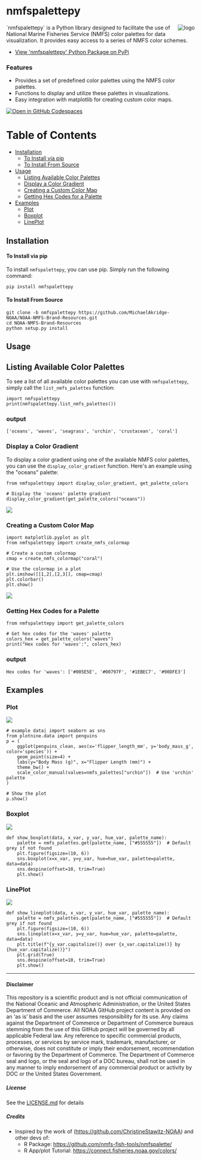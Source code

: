 # nmfspalettepy
<a href="https://pypi.org/project/nmfspalettepy">
    <img src="./docs/nmfspalettepy_250.png" align="right" alt="logo"/>
</a>
`nmfspalettepy` is a Python library designed to facilitate the use of National Marine Fisheries Service (NMFS) color palettes for data visualization. It provides easy access to a series of NMFS color schemes.

- [View 'nmfspalettepy' Python Package on PyPi](https://pypi.org/project/nmfspalettepy)

### Features
- Provides a set of predefined color palettes using the NMFS color palettes.
- Functions to display and utilize these palettes in visualizations.
- Easy integration with matplotlib for creating custom color maps.

[![Open in GitHub Codespaces](https://github.com/codespaces/badge.svg)](https://codespaces.new/MichaelAkridge-NOAA/NOAA-NMFS-Brand-Resources/tree/nmfspalettepy)

# Table of Contents

- [Installation](#installation)
  - [To Install via pip](#installation)
  - [To Install From Source](#to-install-from-source)
- [Usage](#usage)
  - [Listing Available Color Palettes](#listing-available-color-palettes)
  - [Display a Color Gradient](#display-a-color-gradient)
  - [Creating a Custom Color Map](#creating-a-custom-color-map)
  - [Getting Hex Codes for a Palette](#getting-hex-codes-for-a-palette)
- [Examples](#examples)
  - [Plot](#plot)
  - [Boxplot](#boxplot)
  - [LinePlot](#lineplot)
## Installation
#### To Install via pip
To install `nmfspalettepy`, you can use pip. Simply run the following command:

```
pip install nmfspalettepy
```

#### To Install From Source
```
git clone -b nmfspalettepy https://github.com/MichaelAkridge-NOAA/NOAA-NMFS-Brand-Resources.git
cd NOAA-NMFS-Brand-Resources
python setup.py install
```

## Usage

## Listing Available Color Palettes

To see a list of all available color palettes you can use with `nmfspalettepy`, simply call the `list_nmfs_palettes` function:

```
import nmfspalettepy
print(nmfspalettepy.list_nmfs_palettes())
```
### output
```
['oceans', 'waves', 'seagrass', 'urchin', 'crustacean', 'coral']
```

### Display a Color Gradient

To display a color gradient using one of the available NMFS color palettes, you can use the `display_color_gradient` function. Here's an example using the "oceans" palette:

```
from nmfspalettepy import display_color_gradient, get_palette_colors

# Display the 'oceans' palette gradient
display_color_gradient(get_palette_colors("oceans"))
```
![](./docs/waves_palette.png)
### Creating a Custom Color Map
```
import matplotlib.pyplot as plt
from nmfspalettepy import create_nmfs_colormap

# Create a custom colormap
cmap = create_nmfs_colormap("coral")

# Use the colormap in a plot
plt.imshow([[1,2],[2,3]], cmap=cmap)
plt.colorbar()
plt.show()
```
![](./docs/waves_plot_square.png)
### Getting Hex Codes for a Palette

```
from nmfspalettepy import get_palette_colors

# Get hex codes for the 'waves' palette
colors_hex = get_palette_colors("waves")
print("Hex codes for 'waves':", colors_hex)

```
### output
```
Hex codes for 'waves': ['#005E5E', '#00797F', '#1EBEC7', '#90DFE3']
```

## Examples
### Plot
![](./docs/waves_plot.png)
```
# example data| import seaborn as sns
from plotnine.data import penguins
p = (
    ggplot(penguins_clean, aes(x='flipper_length_mm', y='body_mass_g', color='species')) +
    geom_point(size=4) +
    labs(y="Body Mass (g)", x="Flipper Length (mm)") +
    theme_bw() +
    scale_color_manual(values=nmfs_palettes["urchin"])  # Use 'urchin' palette
)

# Show the plot
p.show()
```

### Boxplot
![](./docs/waves_boxplot.png)
```
def show_boxplot(data, x_var, y_var, hue_var, palette_name):
    palette = nmfs_palettes.get(palette_name, ["#555555"])  # Default grey if not found
    plt.figure(figsize=(10, 6))
    sns.boxplot(x=x_var, y=y_var, hue=hue_var, palette=palette, data=data)
    sns.despine(offset=10, trim=True)
    plt.show()
```
### LinePlot
![](./docs/waves_lineplot.png)
```
def show_lineplot(data, x_var, y_var, hue_var, palette_name):
    palette = nmfs_palettes.get(palette_name, ["#555555"])  # Default grey if not found
    plt.figure(figsize=(10, 6))
    sns.lineplot(x=x_var, y=y_var, hue=hue_var, palette=palette, data=data)
    plt.title(f"{y_var.capitalize()} over {x_var.capitalize()} by {hue_var.capitalize()}")
    plt.grid(True)
    sns.despine(offset=10, trim=True)
    plt.show()
```
----------
#### Disclaimer
This repository is a scientific product and is not official communication of the National Oceanic and Atmospheric Administration, or the United States Department of Commerce. All NOAA GitHub project content is provided on an ‘as is’ basis and the user assumes responsibility for its use. Any claims against the Department of Commerce or Department of Commerce bureaus stemming from the use of this GitHub project will be governed by all applicable Federal law. Any reference to specific commercial products, processes, or services by service mark, trademark, manufacturer, or otherwise, does not constitute or imply their endorsement, recommendation or favoring by the Department of Commerce. The Department of Commerce seal and logo, or the seal and logo of a DOC bureau, shall not be used in any manner to imply endorsement of any commercial product or activity by DOC or the United States Government.

##### License
See the [LICENSE.md](https://github.com/MichaelAkridge-NOAA/NOAA-NMFS-Brand-Resources/tree/nmfspalettepy/LICENSE.md) for details

##### Credits
- Inspired by the work of (https://github.com/ChristineStawitz-NOAA) and other devs of: 
   - R Package: https://github.com/nmfs-fish-tools/nmfspalette/
   - R App/plot Tutorial: https://connect.fisheries.noaa.gov/colors/
